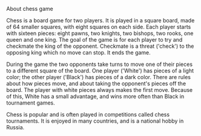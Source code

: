 About chess game

Chess is a board game for two players. It is played in a square board, made of 64 smaller squares, with eight squares on each side. Each player starts with sixteen pieces: eight pawns, two knights, two bishops, two rooks, one queen and one king. The goal of the game is for each player to try and checkmate the king of the opponent. Checkmate is a threat ('check') to the opposing king which no move can stop. It ends the game.

During the game the two opponents take turns to move one of their pieces to a different square of the board. One player ('White') has pieces of a light color; the other player ('Black') has pieces of a dark color. There are rules about how pieces move, and about taking the opponent's pieces off the board. The player with white pieces always makes the first move. Because of this, White has a small advantage, and wins more often than Black in tournament games.

Chess is popular and is often played in competitions called chess tournaments. It is enjoyed in many countries, and is a national hobby in Russia.
